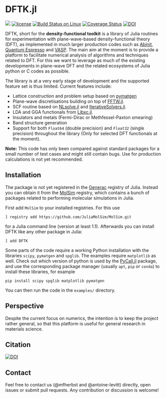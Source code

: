 # DFTK.jl

[![](https://img.shields.io/badge/docs-dev-blue.svg)](https://juliamolsim.github.io/DFTK.jl/dev)
[![license](https://img.shields.io/github/license/JuliaMolSim/DFTK.jl.svg?maxAge=2592000)](https://github.com/JuliaMolSim/DFTK.jl/blob/master/LICENSE)
[![Build Status on Linux](https://travis-ci.org/JuliaMolSim/DFTK.jl.svg?branch=master)](https://travis-ci.org/JuliaMolSim/DFTK.jl)
[![Coverage Status](https://coveralls.io/repos/JuliaMolSim/DFTK.jl/badge.svg?branch=master&service=github)](https://coveralls.io/github/JuliaMolSim/DFTK.jl?branch=master)
[![DOI](https://zenodo.org/badge/181734238.svg)](https://zenodo.org/badge/latestdoi/181734238)

DFTK, short for the **density-functional toolkit** is a library of
Julia routines for experimentation with plane-wave-based
density-functional theory (DFT), as implemented in much larger
production codes such as [Abinit](https://www.abinit.org/),
[Quantum Espresso](http://quantum-espresso.org/) and
[VASP](https://www.vasp.at/). The main
aim at the moment is to provide a platform to facilitate numerical
analysis of algorithms and techniques related to DFT. For this we want
to leverage as much of the existing developments in plane-wave DFT and
the related ecosystems of Julia python or C codes as possible.

The library is at a very early stage of development and the supported feature set
is thus limited. Current features include:
- Lattice construction and problem setup based on [pymatgen](https://pymatgen.org/)
- Plane-wave discretisations building on top of
  [FFTW.jl](https://github.com/JuliaMath/FFTW.jl).
- SCF routine based on [NLsolve.jl](https://github.com/JuliaNLSolvers/NLsolve.jl)
  and [IterativeSolvers.jl](https://github.com/JuliaMath/IterativeSolvers.jl).
- LDA and GGA functionals from [Libxc.jl](https://github.com/unkcpz/Libxc.jl).
- Insulators and metals (Fermi-Dirac or Methfessel-Paxton smearing)
- Band structure generation
- Support for both `Float64` (double precision) and `Float32` (single precision)
  throughout the library (Only for selected DFT functionals at the moment).

**Note:** This code has only been compared against standard packages
for a small number of test cases and might still contain bugs.
Use for production calculations is not yet recommended.

## Installation
The package is not yet registered in the [Generac](https://github.com/JuliaRegistries/General)
registry of Julia. Instead you can obtain it from
the [MolSim](https://github.com/JuliaMolSim/MolSim.git) registry,
which contains a bunch of packages related to performing molecular simulations in Julia.

First add `MolSim` to your installed registries. For this use
```
] registry add https://github.com/JuliaMolSim/MolSim.git
```
for a Julia command line (version at least 1.1).
Afterwards you can install DFTK like any other package in Julia:
```
] add DFTK
```

Some parts of the code require a working Python installation with the libraries
`scipy`, `pymatgen` and `spglib`. The examples require `matplotlib` as well.
Check out which version of python is used by the
[PyCall.jl](https://github.com/JuliaPy/PyCall.jl) package, and use the
corresponding package manager (usually `apt`, `pip` or `conda`) to install
these libraries, for example
```
pip install scipy spglib matplotlib pymatgen
```
You can then run the code in the `examples/` directory.


## Perspective
Despite the current focus on numerics, the intention is to keep the
project rather general, so that this platform is useful for
general research in materials science.

## Citation
[![DOI](https://zenodo.org/badge/181734238.svg)](https://zenodo.org/badge/latestdoi/181734238)

## Contact
Feel free to contact us (@mfherbst and @antoine-levitt) directly,
open issues or submit pull requests. Any contribution or discussion is welcome!
